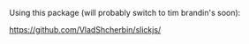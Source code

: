 Using this package (will probably switch to tim brandin's soon):

https://github.com/VladShcherbin/slickjs/
